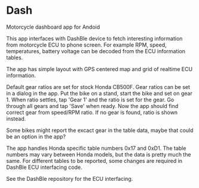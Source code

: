 # Dash

Motorcycle dashboard app for Andoid

This app interfaces with DashBle device to fetch interesting information from motorcycle ECU to phone screen. For example RPM, speed,
temperatures, battery voltage can be decoded from the ECU information tables.

The app has simple layout with GPS centered map and grid of realtime ECU information.

Default gear ratios are set for stock Honda CB500F. Gear ratios can be set in a dialog in the app. Put the bike on a stand,
start the bike and set on gear 1. When ratio settles, tap 'Gear 1' and the ratio is set for the gear. Go through all gears and 
tap 'Save' when ready. Now the app should find correct gear from speed/RPM ratio. If no gear is found, ratio is shown instead.

Some bikes might report the excact gear in the table data, maybe that could be an option in the app?

The app handles Honda specific table numbers 0x17 and 0xD1. The table numbers may vary between Honda models, but the data is
pretty much the same. For different tables to be reported, some changes are required in DashBle ECU interfacing code.

See the DashBle repository for the ECU interfacing.
